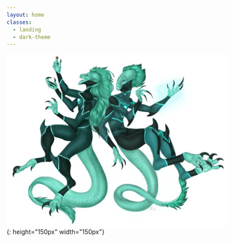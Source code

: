 ```yaml
---
layout: home
classes:
  - landing
  - dark-theme
---
```


![ac](assets/img/ac.png){: height="150px" width="150px"}